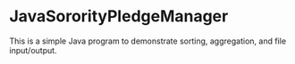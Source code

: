 # JavaSororityPledgeManager
This is a simple Java program to demonstrate sorting, aggregation, and file input/output. 

